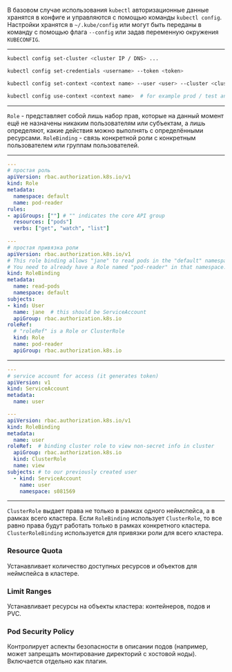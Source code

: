 В базовом случае использования `kubectl` авторизационные данные хранятся в конфиге и управляются с помощью команды `kubectl config`.
Настройки хранятся в `~/.kube/config` или могут быть переданы в команду с помощью флага `--config` или задав переменную окружения `KUBECONFIG`.
***
```bash
kubectl config set-cluster <cluster IP / DNS> ...

kubectl config set-credentials <username> --token <token>

kubectl config set-context <context name> --user <user> --cluster <cluster> --namespace <namespace or 'default'>

kubectl config use-context <context name>  # for example prod / test and etc.
```
***
`Role` - представляет собой лишь набор прав, которые на данный момент ещё не назначены никаким пользователям или субъектам, а лишь определяют, какие действия можно выполнять с определёнными ресурсами.
`RoleBinding` - связь конкретной роли с конкретным пользователем или группам пользователей. 
***
```yaml
---
# простая роль
apiVersion: rbac.authorization.k8s.io/v1
kind: Role
metadata:
  namespace: default
  name: pod-reader
rules:
- apiGroups: [""] # "" indicates the core API group
  resources: ["pods"]
  verbs: ["get", "watch", "list"]
  
---
# простая привязка роли
apiVersion: rbac.authorization.k8s.io/v1
# This role binding allows "jane" to read pods in the "default" namespace.
# You need to already have a Role named "pod-reader" in that namespace.
kind: RoleBinding
metadata:
  name: read-pods
  namespace: default
subjects:
- kind: User
  name: jane  # this should be ServiceAccount
  apiGroup: rbac.authorization.k8s.io
roleRef:
  # "roleRef" is a Role or ClusterRole
  kind: Role
  name: pod-reader
  apiGroup: rbac.authorization.k8s.io
```
***
```yaml
---
# service account for access (it generates token)
apiVersion: v1
kind: ServiceAccount
metadata:
  name: user

---
apiVersion: rbac.authorization.k8s.io/v1
kind: RoleBinding
metadata:
  name: user
roleRef:  # binding cluster role to view non-secret info in cluster
  apiGroup: rbac.authorization.k8s.io
  kind: ClusterRole
  name: view
subjects: # to our previously created user
  - kind: ServiceAccount
    name: user
    namespace: s081569
```
***
`ClusterRole` выдает права не только в рамках одного неймспейса, а в рамках всего кластера.
Если `RoleBinding` использует `ClusterRole`, то все равно права будут работать только в рамках конкретного кластера.
`ClusterRoleBinding` используется для привязки роли для всего кластера.
### Resource Quota
Устанавливает количество доступных ресурсов и объектов для неймспейса в кластере.
### Limit Ranges
Устанавливает ресурсы на объекты кластера: контейнеров, подов и PVC.
### Pod Security Policy
Контролирует аспекты безопасности в описании подов (например, может запрещать монтирование директорий с хостовой ноды).
Включается отдельно как плагин. 